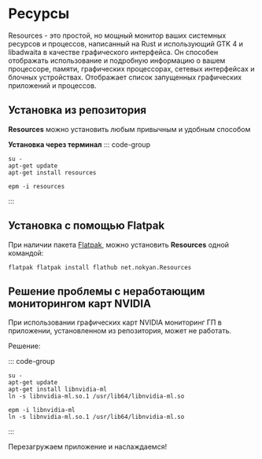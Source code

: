 # Ресурсы

Resources - это простой, но мощный монитор ваших системных ресурсов и процессов, написанный на Rust и использующий GTK 4 и libadwaita в качестве графического интерфейса. Он способен отображать использование и подробную информацию о вашем процессоре, памяти, графических процессорах, сетевых интерфейсах и блочных устройствах. Отображает список запущенных графических приложений и процессов.

## Установка из репозитория

**Resources** можно установить любым привычным и удобным способом

**Установка через терминал**
::: code-group

```shell[apt-get]
su -
apt-get update
apt-get install resources
```
```shell[epm]
epm -i resources
```
:::

## Установка c помощью Flatpak

При наличии пакета [Flatpak](/flatpak), можно установить **Resources** одной командой:

```shell
flatpak flatpak install flathub net.nokyan.Resources
```

## Решение проблемы с неработающим мониторингом карт NVIDIA

При использовании графических карт NVIDIA мониторинг ГП в приложении, установленном из репозитория, может не работать.

Решение:

::: code-group

```shell[apt-get]
su -
apt-get update
apt-get install libnvidia-ml
ln -s libnvidia-ml.so.1 /usr/lib64/libnvidia-ml.so
```
```shell[epm]
epm -i libnvidia-ml
ln -s libnvidia-ml.so.1 /usr/lib64/libnvidia-ml.so
```
:::

Перезагружаем приложение и наслаждаемся!